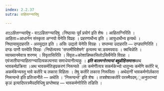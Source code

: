 ```yaml
---
index: 2.2.37
sutra: वाहिताग्न्यादिषु

---
```

_वाऽऽहिताग्न्यादिषु_ - वाऽऽहिताग्न्यादिषु ।निष्ठायाः पूर्वं प्रयोग॑ इति शेषः । आहिताग्निरिति । आहिताः=आधानेन संस्कृता अग्नयो येनेति विप्रहः । प्रहरणार्थेभ्य इति । आयुधार्थेभ्य इत्यर्थः । निष्ठायामुदाहरति - अस्युद्यत इति । असिः उद्यतो येनेति विग्रहः । सप्तम्या उदाहरति — दण्डपाणिरिति । दण्डः पाणौ यस्येति विग्रहः ।निष्ठे॑त्यस्य 'सप्तमीविशेषणे' इत्यस्य चा.डयमपवादः । क्वचिन्नेति । व्याख्यानमेवात्र शरणम् । विवृतासिरिति । विवृतः=कोशान्निष्कासितोऽसिर्येनेति विग्रहः । एवंजातीयान्याहिताग्न्यादित्वकल्पनया समाधेयानीत्याहुः । *****इति बालमनोरमायां बहुव्रीहिसमासः*****अथ भावकर्मप्रक्रिया ।अथ भावकर्मतिङ्प्रकरणं निरूप्यते ।लः कर्मणी॑त्यत्र सकर्मकेभ्यो धातुभ्यः कर्मणि कर्तरि च, अकर्मकेभ्यस्तु भावे कर्तरि च लकारा विहिताः । तेषु कर्तरि लकारा निरूपिताः । अथेदानीं भावकर्मणोर्लकारा निरूप्यन्ते इति प्रतिजानीते —  अथेति । 'निरूप्यन्ते' इति शेषः । तत्रशेषात्कर्तरि परस्मैपदम्,॒अनुपराभ्यां कृञः॑ इत्यादिपरस्मैपदविधिषु प्राप्तेष्वाह —  भावकर्मणोरिति तङिति । 